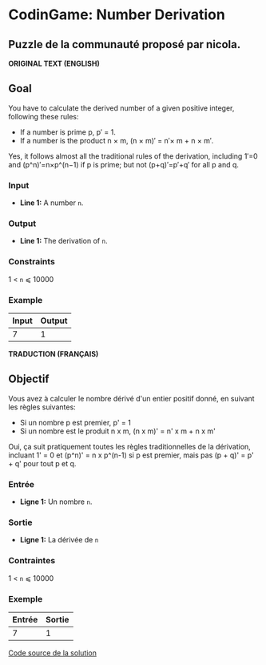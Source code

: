 # CodinGame: Number Derivation

## Puzzle de la communauté proposé par nicola.

**ORIGINAL TEXT (ENGLISH)**

## Goal
You have to calculate the derived number of a given positive integer, following these rules:
- If a number is prime p, p′ = 1.
- If a number is the product n × m, (n × m)′ = n′× m + n × m′.

Yes, it follows almost all the traditional rules of the derivation, including 1′=0 and (p^n)′=n×p^(n−1) if p is prime; but not (p+q)′=p′+q′ for all p and q.

### Input
- **Line 1:** A number `n`.

### Output
- **Line 1:** The derivation of `n`.

### Constraints
1 < `n` ⩽ 10000

### Example

Input | Output
------------ | -------------
7 | 1

**TRADUCTION (FRANÇAIS)**

## Objectif

Vous avez à calculer le nombre dérivé d'un entier positif donné, en suivant les règles suivantes:
- Si un nombre p est premier, p' = 1
- Si un nombre est le produit n x m, (n x m)' = n' x m + n x m'

Oui, ça suit pratiquement toutes les règles traditionnelles de la dérivation, incluant 1' = 0 et (p^n)' = n x p^(n-1) si p est premier, mais pas (p + q)' = p' + q' pour tout p et q.

### Entrée
- **Ligne 1:** Un nombre `n`.

### Sortie
- **Ligne 1:** La dérivée de `n`

### Contraintes
1 < `n` ⩽ 10000

### Exemple

Entrée | Sortie
------------ | -------------
7 | 1

[Code source de la solution](https://github.com/Kous92/CodinGame-Swift-FR-/blob/main/Puzzles%20classiques/Facile/Number%20Derivation/numberDerivation.swift)
